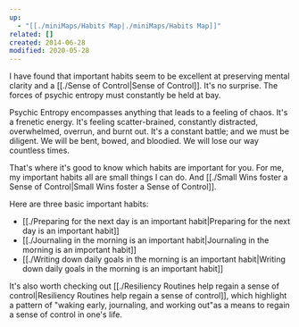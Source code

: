 ```yaml
---
up:
  - "[[./miniMaps/Habits Map|./miniMaps/Habits Map]]"
related: []
created: 2014-06-28
modified: 2020-05-28
---
```

I have found that important habits seem to be excellent at preserving mental clarity and a [[./Sense of Control|Sense of Control]]. It's no surprise. The forces of psychic entropy must constantly be held at bay. 

Psychic Entropy encompasses anything that leads to a feeling of chaos. It's a frenetic energy. It's feeling scatter-brained, constantly distracted, overwhelmed, overrun, and burnt out. It's a constant battle; and we must be diligent. We will be bent, bowed, and bloodied. We will lose our way countless times. 

That's where it's good to know which habits are important for you. For me, my important habits all are small things I can do. And [[./Small Wins foster a Sense of Control|Small Wins foster a Sense of Control]].

Here are three basic important habits:
- [[./Preparing for the next day is an important habit|Preparing for the next day is an important habit]]
- [[./Journaling in the morning is an important habit|Journaling in the morning is an important habit]]
- [[./Writing down daily goals in the morning is an important habit|Writing down daily goals in the morning is an important habit]]

It's also worth checking out [[./Resiliency Routines help regain a sense of control|Resiliency Routines help regain a sense of control]], which highlight a pattern of "waking early, journaling, and working out"as a means to regain a sense of control in one's life.